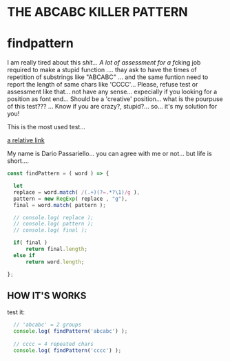 
# THE ABCABC KILLER PATTERN

# findpattern

I am really tired about this s*hit... A lot of assessment for a f*cking job required to make a stupid function ....
thay ask to have the times of repetition of substrings like "ABCABC" ... and the same funtion need to report the length of same chars like 'CCCC'... Please, refuse test or assessment like that... not have any sense... expecially if you looking for a position as font end... Should be a 'creative' position... what is the pourpuse of this test??? ... Know if you are crazy?, stupid?... so... it's my solution for you!

This is the most used test...

[a relative link](https://leetcode.com/problems/repeated-substring-pattern/)

My name is Dario Passariello... you can agree with me or not... but life is short....

```javascript
const findPattern = ( word ) => {

  let
  replace = word.match( /(.+)(?=.*?\1)/g ),
  pattern = new RegExp( replace , "g"),
  final = word.match( pattern );

  // console.log( replace );
  // console.log( pattern );
  // console.log( final );

  if( final )
      return final.length;
  else if
      return word.length;

};
```

## HOW IT'S WORKS

test it:

```javascript
  // 'abcabc' = 2 groups
  console.log( findPattern('abcabc') );
  
  // cccc = 4 repeated chars
  console.log( findPattern('cccc') );
```
